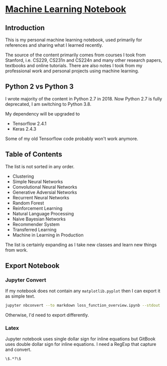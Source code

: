 # [Machine Learning Notebook](https://calvinfeng.gitbook.io/machine-learning-notebook/)

## Introduction

This is my personal machine learning notebook, used primarily for references and sharing what I
learned recently.

The source of the content primarily comes from courses I took from Stanford, i.e. CS229, CS231n and
CS224n and many other research papers, textbooks and online tutorials. There are also notes I took
from my professional work and personal projects using machine learning.

## Python 2 vs Python 3

I wrote majority of the content in Python 2.7 in 2018. Now Python 2.7 is fully deprecated, I am
switching to Python 3.8.

My dependency will be upgraded to

- Tensorflow 2.4.1
- Keras 2.4.3

Some of my old Tensorflow code probably won't work anymore.

## Table of Contents

The list is not sorted in any order.

* Clustering
* Simple Neural Networks
* Convolutional Neural Networks
* Generative Adversial Networks
* Recurrent Neural Networks
* Random Forest
* Reinforcement Learning
* Natural Language Processing
* Naive Bayesian Networks
* Recommender System
* Transferred Learning
* Machine in Learning in Production

The list is certainly expanding as I take new classes and learn new things from work.

## Export Notebook

### Jupyter Convert

If my notebook does not contain any `matplotlib.pyplot` then I can export it as simple text.

```bash
jupyter nbconvert --to markdown loss_function_overview.ipynb --stdout
```

Otherwise, I'd need to export differently.

### Latex

Jupyter notebook uses single dollar sign for inline equations but GitBook uses double dollar sign
for inline equations. I need a RegExp that capture and convert.

```text
\$.*?\$
```
